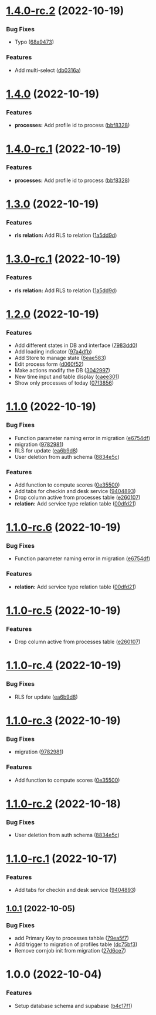 # [1.4.0-rc.2](https://github.com/technologiestiftung/zms-supabase/compare/v1.4.0-rc.1...v1.4.0-rc.2) (2022-10-19)


### Bug Fixes

* Typo ([68a9473](https://github.com/technologiestiftung/zms-supabase/commit/68a94732c3f1ed7257946df7f81646b75473efe4))


### Features

* Add multi-select ([db0316a](https://github.com/technologiestiftung/zms-supabase/commit/db0316a1323a459b8ef765a70818f285128a4a6b))

# [1.4.0](https://github.com/technologiestiftung/zms-supabase/compare/v1.3.0...v1.4.0) (2022-10-19)


### Features

* **processes:** Add profile id to process ([bbf8328](https://github.com/technologiestiftung/zms-supabase/commit/bbf8328a664116c065f25ed60aa80e651086c64d))

# [1.4.0-rc.1](https://github.com/technologiestiftung/zms-supabase/compare/v1.3.0...v1.4.0-rc.1) (2022-10-19)


### Features

* **processes:** Add profile id to process ([bbf8328](https://github.com/technologiestiftung/zms-supabase/commit/bbf8328a664116c065f25ed60aa80e651086c64d))

# [1.3.0](https://github.com/technologiestiftung/zms-supabase/compare/v1.2.0...v1.3.0) (2022-10-19)


### Features

* **rls relation:** Add RLS to relation ([1a5dd9d](https://github.com/technologiestiftung/zms-supabase/commit/1a5dd9d754f9b676854ce442c89a6142885e9ec5))

# [1.3.0-rc.1](https://github.com/technologiestiftung/zms-supabase/compare/v1.2.0...v1.3.0-rc.1) (2022-10-19)


### Features

* **rls relation:** Add RLS to relation ([1a5dd9d](https://github.com/technologiestiftung/zms-supabase/commit/1a5dd9d754f9b676854ce442c89a6142885e9ec5))

# [1.2.0](https://github.com/technologiestiftung/zms-supabase/compare/v1.1.0...v1.2.0) (2022-10-19)


### Features

* Add different states in DB and interface ([7983dd0](https://github.com/technologiestiftung/zms-supabase/commit/7983dd069d4deaafada82dde26301490af26b018))
* Add loading indicator ([97a4dfb](https://github.com/technologiestiftung/zms-supabase/commit/97a4dfbaec6518bbbf25f5ce7f13269b492bf99e))
* Add Store to manage state ([6eae583](https://github.com/technologiestiftung/zms-supabase/commit/6eae583f3bf09b8ba783847587b1e3b48e5873e4))
* Edit process form ([d060f52](https://github.com/technologiestiftung/zms-supabase/commit/d060f52c3bf0168a4577c81cc719bc76e0a42557))
* Make actions modify the DB ([3042997](https://github.com/technologiestiftung/zms-supabase/commit/304299708112b9d86e8e35c01c32b3a518f86611))
* New time input and table display ([caee301](https://github.com/technologiestiftung/zms-supabase/commit/caee301f3d1b83dcbebaceff113ea309ff815e4f))
* Show only processes of today ([07f3856](https://github.com/technologiestiftung/zms-supabase/commit/07f3856cf2097b1ae2307af3ef5da1a0b7601c4e))

# [1.1.0](https://github.com/technologiestiftung/zms-supabase/compare/v1.0.1...v1.1.0) (2022-10-19)


### Bug Fixes

* Function parameter naming error in migration ([e6754df](https://github.com/technologiestiftung/zms-supabase/commit/e6754df64a3b142651bd7eae0bdc197102a0a12e))
* migration ([9782981](https://github.com/technologiestiftung/zms-supabase/commit/9782981d1a92c0b31e52f92fbf823b3ccb20577b))
* RLS for update ([ea6b9d8](https://github.com/technologiestiftung/zms-supabase/commit/ea6b9d836485a4360b74a70ce3aabfbc097295a8))
* User deletion from auth schema ([8834e5c](https://github.com/technologiestiftung/zms-supabase/commit/8834e5c5241f653c557a513584ac7985f1333688))


### Features

* Add function to compute scores ([0e35500](https://github.com/technologiestiftung/zms-supabase/commit/0e355005b5c2fb49b708beccecfde98521b2618c))
* Add tabs for checkin and desk service ([9404893](https://github.com/technologiestiftung/zms-supabase/commit/94048939bf587bf3822f271a235e1ae654eb009b))
* Drop column active from processes table ([e260107](https://github.com/technologiestiftung/zms-supabase/commit/e260107ac6a94c23c5a769fb2df10b8f2a4eb5db))
* **relation:** Add service type relation table ([00dfd21](https://github.com/technologiestiftung/zms-supabase/commit/00dfd21eb399c7eb8bd99d17a81154947b894b04))

# [1.1.0-rc.6](https://github.com/technologiestiftung/zms-supabase/compare/v1.1.0-rc.5...v1.1.0-rc.6) (2022-10-19)


### Bug Fixes

* Function parameter naming error in migration ([e6754df](https://github.com/technologiestiftung/zms-supabase/commit/e6754df64a3b142651bd7eae0bdc197102a0a12e))


### Features

* **relation:** Add service type relation table ([00dfd21](https://github.com/technologiestiftung/zms-supabase/commit/00dfd21eb399c7eb8bd99d17a81154947b894b04))

# [1.1.0-rc.5](https://github.com/technologiestiftung/zms-supabase/compare/v1.1.0-rc.4...v1.1.0-rc.5) (2022-10-19)


### Features

* Drop column active from processes table ([e260107](https://github.com/technologiestiftung/zms-supabase/commit/e260107ac6a94c23c5a769fb2df10b8f2a4eb5db))

# [1.1.0-rc.4](https://github.com/technologiestiftung/zms-supabase/compare/v1.1.0-rc.3...v1.1.0-rc.4) (2022-10-19)


### Bug Fixes

* RLS for update ([ea6b9d8](https://github.com/technologiestiftung/zms-supabase/commit/ea6b9d836485a4360b74a70ce3aabfbc097295a8))

# [1.1.0-rc.3](https://github.com/technologiestiftung/zms-supabase/compare/v1.1.0-rc.2...v1.1.0-rc.3) (2022-10-19)


### Bug Fixes

* migration ([9782981](https://github.com/technologiestiftung/zms-supabase/commit/9782981d1a92c0b31e52f92fbf823b3ccb20577b))


### Features

* Add function to compute scores ([0e35500](https://github.com/technologiestiftung/zms-supabase/commit/0e355005b5c2fb49b708beccecfde98521b2618c))

# [1.1.0-rc.2](https://github.com/technologiestiftung/zms-supabase/compare/v1.1.0-rc.1...v1.1.0-rc.2) (2022-10-18)


### Bug Fixes

* User deletion from auth schema ([8834e5c](https://github.com/technologiestiftung/zms-supabase/commit/8834e5c5241f653c557a513584ac7985f1333688))

# [1.1.0-rc.1](https://github.com/technologiestiftung/zms-supabase/compare/v1.0.1...v1.1.0-rc.1) (2022-10-17)


### Features

* Add tabs for checkin and desk service ([9404893](https://github.com/technologiestiftung/zms-supabase/commit/94048939bf587bf3822f271a235e1ae654eb009b))

## [1.0.1](https://github.com/technologiestiftung/zms-supabase/compare/v1.0.0...v1.0.1) (2022-10-05)


### Bug Fixes

* add Primary Key to processes tahble ([79ea5f7](https://github.com/technologiestiftung/zms-supabase/commit/79ea5f7c92e272c4f41f69a31754b34b3875d4da))
* Add trigger to migration of profiles table ([dc75bf3](https://github.com/technologiestiftung/zms-supabase/commit/dc75bf3e68cf33444fd46b14ef523ab5c41448ae))
* Remove cornjob init from migration ([27d6ce7](https://github.com/technologiestiftung/zms-supabase/commit/27d6ce79b6faefe2a44133d99c5b0820fb323992))

# 1.0.0 (2022-10-04)


### Features

* Setup database schema and supabase ([b4c17f1](https://github.com/technologiestiftung/zms-supabase/commit/b4c17f1e7a48870878a24bc279c35d5a634836df))
